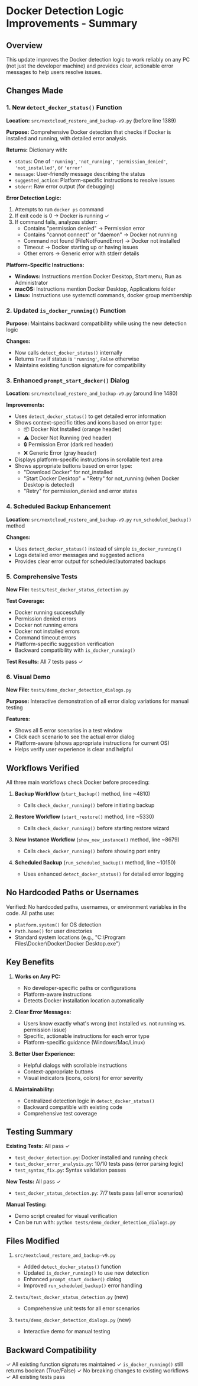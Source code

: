 # Docker Detection Logic Improvements - Summary

## Overview
This update improves the Docker detection logic to work reliably on any PC (not just the developer machine) and provides clear, actionable error messages to help users resolve issues.

## Changes Made

### 1. New `detect_docker_status()` Function
**Location:** `src/nextcloud_restore_and_backup-v9.py` (before line 1389)

**Purpose:** Comprehensive Docker detection that checks if Docker is installed and running, with detailed error analysis.

**Returns:** Dictionary with:
- `status`: One of `'running'`, `'not_running'`, `'permission_denied'`, `'not_installed'`, or `'error'`
- `message`: User-friendly message describing the status
- `suggested_action`: Platform-specific instructions to resolve issues
- `stderr`: Raw error output (for debugging)

**Error Detection Logic:**
1. Attempts to run `docker ps` command
2. If exit code is 0 → Docker is running ✓
3. If command fails, analyzes stderr:
   - Contains "permission denied" → Permission error
   - Contains "cannot connect" or "daemon" → Docker not running
   - Command not found (FileNotFoundError) → Docker not installed
   - Timeout → Docker starting up or having issues
   - Other errors → Generic error with stderr details

**Platform-Specific Instructions:**
- **Windows:** Instructions mention Docker Desktop, Start menu, Run as Administrator
- **macOS:** Instructions mention Docker Desktop, Applications folder
- **Linux:** Instructions use systemctl commands, docker group membership

### 2. Updated `is_docker_running()` Function
**Purpose:** Maintains backward compatibility while using the new detection logic

**Changes:**
- Now calls `detect_docker_status()` internally
- Returns `True` if status is `'running'`, `False` otherwise
- Maintains existing function signature for compatibility

### 3. Enhanced `prompt_start_docker()` Dialog
**Location:** `src/nextcloud_restore_and_backup-v9.py` (around line 1480)

**Improvements:**
- Uses `detect_docker_status()` to get detailed error information
- Shows context-specific titles and icons based on error type:
  - 📦 Docker Not Installed (orange header)
  - ⚠ Docker Not Running (red header)
  - 🔒 Permission Error (dark red header)
  - ❌ Generic Error (gray header)
- Displays platform-specific instructions in scrollable text area
- Shows appropriate buttons based on error type:
  - "Download Docker" for not_installed
  - "Start Docker Desktop" + "Retry" for not_running (when Docker Desktop is detected)
  - "Retry" for permission_denied and error states

### 4. Scheduled Backup Enhancement
**Location:** `src/nextcloud_restore_and_backup-v9.py` `run_scheduled_backup()` method

**Changes:**
- Uses `detect_docker_status()` instead of simple `is_docker_running()`
- Logs detailed error messages and suggested actions
- Provides clear error output for scheduled/automated backups

### 5. Comprehensive Tests
**New File:** `tests/test_docker_status_detection.py`

**Test Coverage:**
- Docker running successfully
- Permission denied errors
- Docker not running errors
- Docker not installed errors
- Command timeout errors
- Platform-specific suggestion verification
- Backward compatibility with `is_docker_running()`

**Test Results:** All 7 tests pass ✓

### 6. Visual Demo
**New File:** `tests/demo_docker_detection_dialogs.py`

**Purpose:** Interactive demonstration of all error dialog variations for manual testing

**Features:**
- Shows all 5 error scenarios in a test window
- Click each scenario to see the actual error dialog
- Platform-aware (shows appropriate instructions for current OS)
- Helps verify user experience is clear and helpful

## Workflows Verified

All three main workflows check Docker before proceeding:

1. **Backup Workflow** (`start_backup()` method, line ~4810)
   - Calls `check_docker_running()` before initiating backup

2. **Restore Workflow** (`start_restore()` method, line ~5330)
   - Calls `check_docker_running()` before starting restore wizard

3. **New Instance Workflow** (`show_new_instance()` method, line ~8679)
   - Calls `check_docker_running()` before showing port entry

4. **Scheduled Backup** (`run_scheduled_backup()` method, line ~10150)
   - Uses enhanced `detect_docker_status()` for detailed error logging

## No Hardcoded Paths or Usernames

Verified: No hardcoded paths, usernames, or environment variables in the code.
All paths use:
- `platform.system()` for OS detection
- `Path.home()` for user directories
- Standard system locations (e.g., "C:\Program Files\Docker\Docker\Docker Desktop.exe")

## Key Benefits

1. **Works on Any PC:**
   - No developer-specific paths or configurations
   - Platform-aware instructions
   - Detects Docker installation location automatically

2. **Clear Error Messages:**
   - Users know exactly what's wrong (not installed vs. not running vs. permission issue)
   - Specific, actionable instructions for each error type
   - Platform-specific guidance (Windows/Mac/Linux)

3. **Better User Experience:**
   - Helpful dialogs with scrollable instructions
   - Context-appropriate buttons
   - Visual indicators (icons, colors) for error severity

4. **Maintainability:**
   - Centralized detection logic in `detect_docker_status()`
   - Backward compatible with existing code
   - Comprehensive test coverage

## Testing Summary

**Existing Tests:** All pass ✓
- `test_docker_detection.py`: Docker installed and running check
- `test_docker_error_analysis.py`: 10/10 tests pass (error parsing logic)
- `test_syntax_fix.py`: Syntax validation passes

**New Tests:** All pass ✓
- `test_docker_status_detection.py`: 7/7 tests pass (all error scenarios)

**Manual Testing:**
- Demo script created for visual verification
- Can be run with: `python tests/demo_docker_detection_dialogs.py`

## Files Modified

1. `src/nextcloud_restore_and_backup-v9.py`
   - Added `detect_docker_status()` function
   - Updated `is_docker_running()` to use new detection
   - Enhanced `prompt_start_docker()` dialog
   - Improved `run_scheduled_backup()` error handling

2. `tests/test_docker_status_detection.py` (new)
   - Comprehensive unit tests for all error scenarios

3. `tests/demo_docker_detection_dialogs.py` (new)
   - Interactive demo for manual testing

## Backward Compatibility

✓ All existing function signatures maintained
✓ `is_docker_running()` still returns boolean (True/False)
✓ No breaking changes to existing workflows
✓ All existing tests pass
